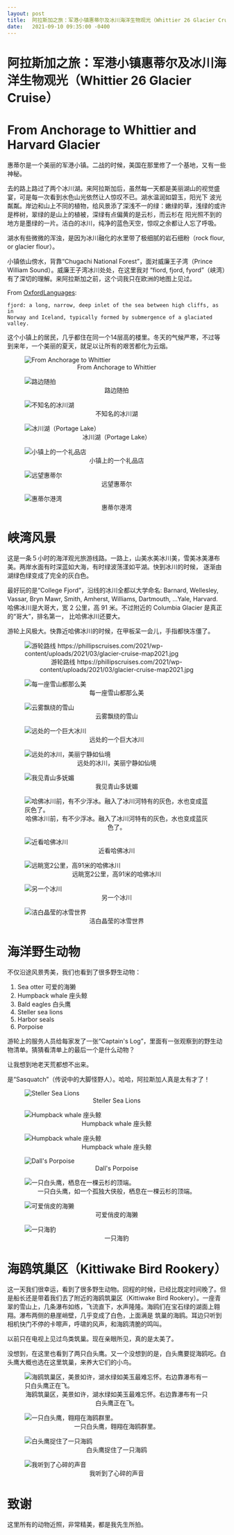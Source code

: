 ```yaml
---
layout: post
title:  阿拉斯加之旅：军港小镇惠蒂尔及冰川海洋生物观光（Whittier 26 Glacier Cruise）
date:   2021-09-10 09:35:00 -0400
---
```



# 阿拉斯加之旅：军港小镇惠蒂尔及冰川海洋生物观光（Whittier 26 Glacier Cruise）

# From Anchorage to Whittier and Harvard Glacier


惠蒂尔是一个美丽的军港小镇。二战的时候，美国在那里修了一个基地，又有一些神秘。

去的路上路过了两个冰川湖。来阿拉斯加后，虽然每一天都是美丽湖山的视觉盛宴，可是每一次看到水色山光依然让人惊叹不已。湖水温润如碧玉，阳光下
波光粼粼。岸边和山上不同的植物，给风景添了深浅不一的绿：嫩绿的草，浅绿的或许是桦树，翠绿的是山上的植被，深绿有点偏黄的是云杉，而云杉在
阳光照不到的地方是墨绿的一片。洁白的冰川，纯净的蓝色天空，惊叹之余都让人忘了呼吸。

湖水有些微微的浑浊，是因为冰川融化的水里带了极细腻的岩石细粉（rock flour, or glacier flour）。

小镇依山傍水，背靠“Chugachi National Forest”，面对威廉王子湾（Prince William Sound）。威廉王子湾冰川处处，在这里我对
“fiord, fjord, fyord”（峡湾）有了深切的理解。来阿拉斯加之前，这个词我只在欧洲的地图上见过。

From [OxfordLanguages](https://languages.oup.com/google-dictionary-en/):

    fjord: a long, narrow, deep inlet of the sea between high cliffs, as in 
    Norway and Iceland, typically formed by submergence of a glaciated valley.

这个小镇上的居民，几乎都住在同一个14层高的楼里。冬天的气候严寒，不过等到来年，一个美丽的夏天，就足以让所有的艰苦都化为云烟。

<figure>
  <img src="../../../assets/images/Whittier/whittier.png" alt="From Anchorage to Whittier"/>
  <center><figcaption>From Anchorage to Whittier</figcaption></center>
</figure>

<figure>
  <img src="../../../assets/images/Whittier/HighwayToWhittier.jpg" alt="路边随拍"/>
  <center><figcaption>路边随拍</figcaption></center>
</figure>

<figure>
  <img src="../../../assets/images/Whittier/Lake1.jpg" alt="不知名的冰川湖"/>
  <center><figcaption>不知名的冰川湖</figcaption></center>
</figure>

<figure>
  <img src="../../../assets/images/Whittier/PortageLake.jpg" alt="冰川湖（Portage Lake）"/>
  <center><figcaption>冰川湖（Portage Lake）</figcaption></center>
</figure>

<figure>
  <img src="../../../assets/images/Whittier/LogCabin.jpg" alt="小镇上的一个礼品店"/>
  <center><figcaption>小镇上的一个礼品店</figcaption></center>
</figure>

<figure>
  <img src="../../../assets/images/Whittier/CityOfWhittier.jpg" alt="远望惠蒂尔"/>
  <center><figcaption>远望惠蒂尔</figcaption></center>
</figure>

<figure>
  <img src="../../../assets/images/Whittier/PortOfWhittier.jpg" alt="惠蒂尔港湾"/>
  <center><figcaption>惠蒂尔港湾</figcaption></center>
</figure>


# 峡湾风景

这是一条５小时的海洋观光旅游线路。一路上，山美水美冰川美，雪美冰美瀑布美。两岸水面有时深蓝如大海，有时绿波荡漾如平湖。快到冰川的时候，
逐渐由湖绿色绿变成了完全的灰白色。

最好玩的是“College Fjord”，沿线的冰川全都以大学命名: Barnard, Wellesley, Vassar, Bryn Mawr, Smith, Amherst, Williams, 
Dartmouth, ...Yale, Harvard.　哈佛冰川是大哥大，宽 2 公里，高 91 米。不过附近的 Columbia Glacier 是真正的“哥大”，排名第一，
比哈佛冰川还要大。

游轮上风极大。快靠近哈佛冰川的时候，在甲板呆一会儿，手指都快冻僵了。

<figure>
  <img src="../../../assets/images/Whittier/glacier-cruise-map2021.jpg" alt="游轮路线 https://phillipscruises.com/2021/wp-content/uploads/2021/03/glacier-cruise-map2021.jpg
"/>
  <center><figcaption>游轮路线 https://phillipscruises.com/2021/wp-content/uploads/2021/03/glacier-cruise-map2021.jpg</figcaption></center>
</figure>

<figure>
  <img src="../../../assets/images/Whittier/CollegeFjord-01.jpg" alt="每一座雪山都那么美"/>
  <center><figcaption>每一座雪山都那么美</figcaption></center>
</figure>

<figure>
  <img src="../../../assets/images/Whittier/CollegeFjord-02.jpg" alt="云雾飘绕的雪山"/>
  <center><figcaption>云雾飘绕的雪山</figcaption></center>
</figure>

<figure>
  <img src="../../../assets/images/Whittier/CollegeFjord-03.jpg" alt="远处的一个巨大冰川"/>
  <center><figcaption>远处的一个巨大冰川</figcaption></center>
</figure>

<figure>
  <img src="../../../assets/images/Whittier/CollegeFjord-04.jpg" alt="远处的冰川，美丽宁静如仙境"/>
  <center><figcaption>远处的冰川，美丽宁静如仙境</figcaption></center>
</figure>

<figure>
  <img src="../../../assets/images/Whittier/CollegeFjord-05.jpg" alt="我见青山多妩媚"/>
  <center><figcaption>我见青山多妩媚</figcaption></center>
</figure>

<figure>
  <img src="../../../assets/images/Whittier/HarvardGlacier-01.jpg" alt="哈佛冰川前，有不少浮冰。融入了冰川河特有的灰色，水也变成蓝灰色了。"/>
  <center><figcaption>哈佛冰川前，有不少浮冰。融入了冰川河特有的灰色，水也变成蓝灰色了。</figcaption></center>
</figure>

<figure>
  <img src="../../../assets/images/Whittier/HarvardGlacier-02.jpg" alt="近看哈佛冰川"/>
  <center><figcaption>近看哈佛冰川</figcaption></center>
</figure>

<figure>
  <img src="../../../assets/images/Whittier/HarvardGlacier-03.jpg" alt="远眺宽2公里，高91米的哈佛冰川"/>
  <center><figcaption>远眺宽2公里，高91米的哈佛冰川</figcaption></center>
</figure>

<figure>
  <img src="../../../assets/images/Whittier/CollegeFjord-06.jpg" alt="另一个冰川"/>
  <center><figcaption>另一个冰川</figcaption></center>
</figure>

<figure>
  <img src="../../../assets/images/Whittier/Wildlife-Sea-Lions.jpg" alt="洁白晶莹的冰雪世界"/>
  <center><figcaption>洁白晶莹的冰雪世界</figcaption></center>
</figure>



# 海洋野生动物

不仅沿途风景秀美，我们也看到了很多野生动物：

   1. Sea otter 可爱的海獭
   1. Humpback whale 座头鲸
   1. Bald eagles 白头鹰
   1. Steller sea lions
   1. Harbor seals
   1. Porpoise

游轮上的服务人员给每家发了一张“Captain's Log”，里面有一张观察到的野生动物清单。猜猜看清单上的最后一个是什么动物？

让我想到地老天荒都想不出来。

是“Sasquatch”（传说中的大脚怪野人）。哈哈，阿拉斯加人真是太有才了！

<figure>
  <img src="../../../assets/images/Whittier/Wildlife-Sea-Lions.jpg" alt="Steller Sea Lions"/>
  <center><figcaption>Steller Sea Lions</figcaption></center>
</figure>

<figure>
  <img src="../../../assets/images/Whittier/Wildlife-Humpback-Whale-01.jpg" alt="Humpback whale 座头鲸"/>
  <center><figcaption>Humpback whale 座头鲸</figcaption></center>
</figure>

<figure>
  <img src="../../../assets/images/Whittier/Wildlife-Humpback-Whale-02.jpg" alt="Humpback whale 座头鲸"/>
  <center><figcaption>Humpback whale 座头鲸</figcaption></center>
</figure>

<figure>
  <img src="../../../assets/images/Whittier/Wildlife-Porpoise.jpg" alt="Dall's Porpoise"/>
  <center><figcaption>Dall's Porpoise</figcaption></center>
</figure>

<figure>
  <img src="../../../assets/images/Whittier/Wildlife-Bald-Eagle.jpg" alt="一只白头鹰，栖息在一棵云杉的顶端。"/>
  <center><figcaption>一只白头鹰，如一个孤独大侠般，栖息在一棵云杉的顶端。</figcaption></center>
</figure>

<figure>
  <img src="../../../assets/images/Whittier/Wildlife-Sea-Otters.jpg" alt="可爱俏皮的海獭"/>
  <center><figcaption>可爱俏皮的海獭</figcaption></center>
</figure>

<figure>
  <img src="../../../assets/images/Whittier/Wildlife-Harbor-Seal.jpg" alt="一只海豹"/>
  <center><figcaption>一只海豹</figcaption></center>
</figure>

# 海鸥筑巢区（Kittiwake Bird Rookery）

这一天我们很幸运，看到了很多野生动物。回程的时候，已经比既定时间晚了。但是船长还是带着我们去了附近的海鸥筑巢区（Kittiwake Bird 
Rookery）。一座青翠的雪山上，几条瀑布如练，飞流直下，水声隆隆。海鸥们在宝石绿的湖面上翱翔。瀑布两侧的悬崖峭壁，几乎变成了白色，上面满是
筑巢的海鸥。耳边只听到相机快门不停的卡嚓声，呼啸的风声，和海鸥清脆的鸣叫。

以前只在电视上见过鸟类筑巢。现在亲眼所见，真的是太美了。

没想到，在这里也看到了两只白头鹰。又一个没想到的是，白头鹰要捉海鸥吃。白头鹰大概也选在这里筑巢，来养大它们的小鸟。

<figure>
  <img src="../../../assets/images/Whittier/Wildlife-Rookery.jpg" alt="海鸥筑巢区，美景如许，湖水绿如美玉最难忘怀。右边靠瀑布有一只白头鹰正在飞。"/>
  <center><figcaption>海鸥筑巢区，美景如许，湖水绿如美玉最难忘怀。右边靠瀑布有一只白头鹰正在飞。</figcaption></center>
</figure>

<figure>
  <img src="../../../assets/images/Whittier/Wildlife-Rookery-Bald-Eagle-01.jpg" alt="一只白头鹰，翱翔在海鸥群里。"/>
  <center><figcaption>一只白头鹰，翱翔在海鸥群里。</figcaption></center>
</figure>

<figure>
  <img src="../../../assets/images/Whittier/Wildlife-Rookery-Bald-Eagle-02.jpg" alt="白头鹰捉住了一只海鸥"/>
  <center><figcaption>白头鹰捉住了一只海鸥</figcaption></center>
</figure>

<figure>
  <img src="../../../assets/images/Whittier/Wildlife-Rookery-Bald-Eagle-03.jpg" alt="我听到了心碎的声音"/>
  <center><figcaption>我听到了心碎的声音</figcaption></center>
</figure>


# 致谢

这里所有的动物近照，非常精美，都是我先生所拍。